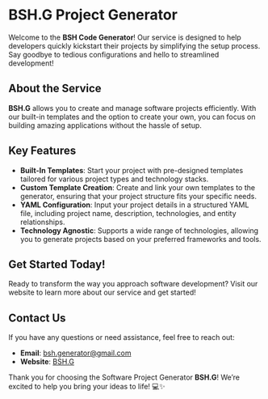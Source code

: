 # BSH.G Project Generator

Welcome to the **BSH Code Generator**! Our service is designed to help developers quickly kickstart their projects by simplifying the setup process. Say goodbye to tedious configurations and hello to streamlined development!

## About the Service

**BSH.G** allows you to create and manage software projects efficiently. With our built-in templates and the option to create your own, you can focus on building amazing applications without the hassle of setup.

## Key Features

- **Built-In Templates**: Start your project with pre-designed templates tailored for various project types and technology stacks.
- **Custom Template Creation**: Create and link your own templates to the generator, ensuring that your project structure fits your specific needs.
- **YAML Configuration**: Input your project details in a structured YAML file, including project name, description, technologies, and entity relationships.
- **Technology Agnostic**: Supports a wide range of technologies, allowing you to generate projects based on your preferred frameworks and tools.

## Get Started Today!

Ready to transform the way you approach software development? Visit our website to learn more about our service and get started!

## Contact Us

If you have any questions or need assistance, feel free to reach out:

- **Email**: [bsh.generator@gmail.com](mailto:bsh.generator@gmail.com)
- **Website**: [BSH.G](https://manage.bshgen.com)

Thank you for choosing the Software Project Generator **BSH.G**! We’re excited to help you bring your ideas to life! 💻✨
